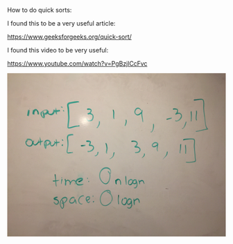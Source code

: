 How to do quick sorts:

I found this to be a very useful article:

https://www.geeksforgeeks.org/quick-sort/

I found this video to be very useful:

https://www.youtube.com/watch?v=PgBzjlCcFvc

![whiteboard](../assets/quicksort.jpg)